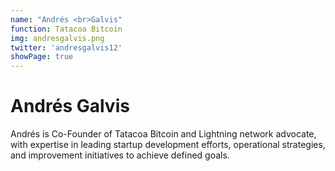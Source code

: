 ```yaml
---
name: "Andrés <br>Galvis"
function: Tatacoa Bitcoin
img: andresgalvis.png
twitter: 'andresgalvis12'
showPage: true
---
```


# Andrés Galvis
 
Andrés is Co-Founder of Tatacoa Bitcoin and Lightning network advocate, with expertise in leading startup development efforts, operational strategies, and improvement initiatives to achieve defined goals. 
<br><br>







